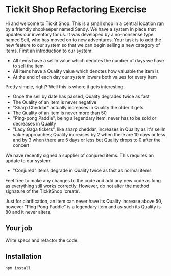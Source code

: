 # Tickit Shop Refactoring Exercise

Hi and welcome to Tickit Shop. This is a small shop in a 
central location ran by a friendly shopkeeper named 
Sandy. We have a system in place that updates our inventory for us. It was 
developed by a no-nonsense type named Seif, who has moved on to new 
adventures. Your task is to add the new feature to our system so that we 
can begin selling a new category of items. First an introduction to our 
system:

- All items have a sellIn value which denotes the number of days we have 
to sell the item
- All items have a Quality value which denotes how valuable the item is
- At the end of each day our system lowers both values for every item

Pretty simple, right? Well this is where it gets interesting:

- Once the sell by date has passed, Quality degrades twice as fast
- The Quality of an item is never negative
- "Sharp Cheddar" actually increases in Quality the older it gets
- The Quality of an item is never more than 50
- "Ping-pong Paddle", being a legendary item, never has to be sold or decreases 
in Quality
- "Lady Gaga tickets", like sharp cheddar, increases in Quality as it's sellIn 
value approaches; Quality increases by 2 when there are 10 days or less 
and by 3 when there are 5 days or less but Quality drops to 0 after the 
concert

We have recently signed a supplier of conjured items. This requires an 
update to our system:

- "Conjured" items degrade in Quality twice as fast as normal items

Feel free to make any changes to the code and add any 
new code as long as everything still works correctly. However, do not 
alter the method signature of the TickitShop 'create'.

Just for clarification, an item can never have its Quality increase 
above 50, however "Ping Pong Paddle" is a legendary item and as such its 
Quality is 80 and it never alters.

## Your job

Write specs and refactor the code.

## Installation

`npm install`
